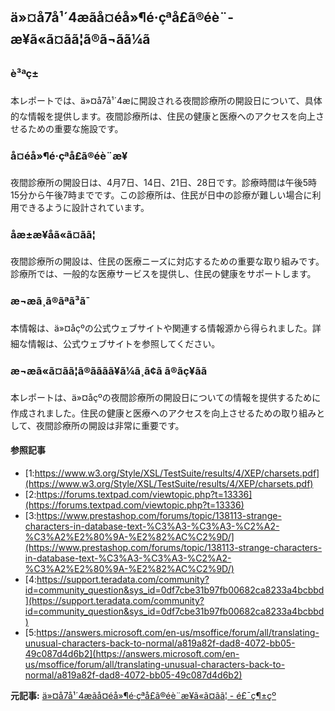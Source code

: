 ## ä»¤å7å¹´4æãå¤éå»¶é·çªå£ã®éè¨­æ¥ã«ã¤ãã¦ã®ã¬ãã¼ã

### è³ªç±

本レポートでは、ä»¤å7å¹´4æに開設される夜間診療所の開設日について、具体的な情報を提供します。夜間診療所は、住民の健康と医療へのアクセスを向上させるための重要な施設です。

### å¤éå»¶é·çªå£ã®éè¨­æ¥

夜間診療所の開設日は、4月7日、14日、21日、28日です。診療時間は午後5時15分から午後7時までです。この診療所は、住民が日中の診療が難しい場合に利用できるように設計されています。

### åæ±æ¥­åã«ã¤ãã¦

夜間診療所の開設は、住民の医療ニーズに対応するための重要な取り組みです。診療所では、一般的な医療サービスを提供し、住民の健康をサポートします。

### æ¬æã¸ã®ãªã³ã¯

本情報は、ä»¤åçºの公式ウェブサイトや関連する情報源から得られました。詳細な情報は、公式ウェブサイトを参照してください。

### æ¬æã«ã¤ãã¦ã®ãã­ãã¥ã¼ã¸ã¢ã ã®ãç¥ãã

本レポートは、ä»¤åçºの夜間診療所の開設日についての情報を提供するために作成されました。住民の健康と医療へのアクセスを向上させるための取り組みとして、夜間診療所の開設は非常に重要です。

#### 参照記事
- [1:https://www.w3.org/Style/XSL/TestSuite/results/4/XEP/charsets.pdf](https://www.w3.org/Style/XSL/TestSuite/results/4/XEP/charsets.pdf)
- [2:https://forums.textpad.com/viewtopic.php?t=13336](https://forums.textpad.com/viewtopic.php?t=13336)
- [3:https://www.prestashop.com/forums/topic/138113-strange-characters-in-database-text-%C3%A3-%C3%A3-%C2%A2-%C3%A2%E2%80%9A-%E2%82%AC%C2%9D/](https://www.prestashop.com/forums/topic/138113-strange-characters-in-database-text-%C3%A3-%C3%A3-%C2%A2-%C3%A2%E2%80%9A-%E2%82%AC%C2%9D/)
- [4:https://support.teradata.com/community?id=community_question&sys_id=0df7cbe31b97fb00682ca8233a4bcbbd](https://support.teradata.com/community?id=community_question&sys_id=0df7cbe31b97fb00682ca8233a4bcbbd)
- [5:https://answers.microsoft.com/en-us/msoffice/forum/all/translating-unusual-characters-back-to-normal/a819a82f-dad8-4072-bb05-49c087d4d6b2](https://answers.microsoft.com/en-us/msoffice/forum/all/translating-unusual-characters-back-to-normal/a819a82f-dad8-4072-bb05-49c087d4d6b2)


**元記事:** [ä»¤å7å¹´4æãå¤éå»¶é·çªå£ã®éè¨­æ¥ã«ã¤ãã¦ - é£¯ç¶±çº](https://www.town.iizuna.nagano.jp/docs/11746.html)
